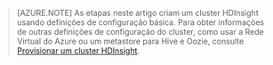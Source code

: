 ﻿
> [AZURE.NOTE] As etapas neste artigo criam um cluster HDInsight usando definições de configuração básica. Para obter informações de outras definições de configuração do cluster, como usar a Rede Virtual do Azure ou um metastore para Hive e Oozie, consulte [Provisionar um cluster HDInsight](http://azure.microsoft.com/pt-br/documentation/articles/hdinsight-provision-clusters/).


<!--HONumber=42-->
